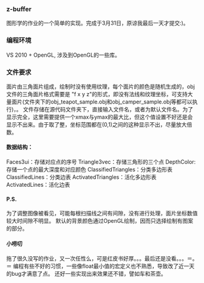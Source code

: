 ### z-buffer
图形学的作业的一个简单的实现。完成于3月31日，原谅我最后一天才提交:)。

### 编程环境
VS 2010 + OpenGL, 涉及到OpenGL的一些库。

### 文件要求
面片由三角面片组成，绘制时没有使用纹理，每个面片的颜色是随机生成的，obj文件的三角面片格式需要是 "f x y z"的形式，即没有法线和纹理坐标，可支持大量面片(文件夹下的obj_teapot_sample.obj和obj_camper_sample.obj等都可以执行)，。
文件存储在源代码文件夹下，直接输入文件名，或者为默认文件名。为了显示完全，这里需要提供一个xmax与ymax的最大比，但这个值设置不好还是会显示不出来。由于取了整，坐标范围都在(0,1)之间的这种显示不出，尽量放大倍数。

#### 数据结构：
Faces3ui：存储对应点的序号
Triangle3vec：存储三角形的三个点
DepthColor: 存储一个点的最大深度和对应颜色
ClassifiedTriangles：分类多边形表
ClassifiedLines：分类边表
ActivatedTriangles：活化多边形表
ActivatedLines：活化边表

#### P.S.
为了调整图像被看见，可能每根扫描线之间有间隙，没有进行处理，面片坐标数值较大时间隙不明显。
默认的背景颜色通过OpenGL绘制，因而只选择绘制有图案的部分。

#### 小唠叨
拖了很久没写的作业，又一次任性么，可是红皮书好厚。。。最后还是没看。。。＝。＝
编程有些不好的习惯，一些像float最小值的宏定义也不熟悉，导致改了近一天的bug才满意了点。
还好一些实现出来效果还不错，譬如车和茶壶。













